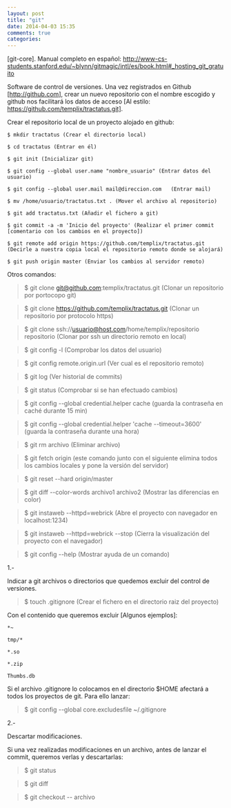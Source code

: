 ```yaml
---
layout: post
title: "git"
date: 2014-04-03 15:35
comments: true
categories: 
---
```

[git-core]. Manual completo en español: <http://www-cs-students.stanford.edu/~blynn/gitmagic/intl/es/book.html#_hosting_git_gratuito> 

Software de control de versiones. Una vez registrados en Github [<http://github.com>], crear un nuevo repositorio con el nombre escogido y github nos facilitará los datos de acceso [Al estilo: https://github.com/templix/tractatus.git].

Crear el repositorio local de un proyecto alojado en github:

	$ mkdir tractatus (Crear el directorio local)

	$ cd tractatus (Entrar en él)

	$ git init (Inicializar git)

	$ git config --global user.name "nombre_usuario" (Entrar datos del usuario) 

	$ git config --global user.mail mail@direccion.com   (Entrar mail)

	$ mv /home/usuario/tractatus.txt . (Mover el archivo al repositorio)

	$ git add tractatus.txt (Añadir el fichero a git)

	$ git commit -a -m 'Inicio del proyecto' (Realizar el primer commit [comentario con los cambios en el proyecto])

	$ git remote add origin https://github.com/templix/tractatus.git (Decirle a nuestra copia local el repositorio remoto donde se alojará)

	$ git push origin master (Enviar los cambios al servidor remoto)

Otros comandos:

>$ git clone git@github.com:templix/tractatus.git (Clonar un repositorio por portocopo git)

>$ git clone https://github.com/templix/tractatus.git (Clonar un repositorio por protocolo https)

>$ git clone ssh://usuario@host.com/home/templix/repositorio repositorio (Clonar por ssh un directorio remoto en local)

>$ git config -l (Comprobar los datos del usuario)

>$ git config remote.origin.url (Ver cual es el repositorio remoto)

>$ git log (Ver historial de commits)

>$ git status (Comprobar si se han efectuado cambios)

>$ git config --global credential.helper cache (guarda la contraseña en caché durante 15 min)

>$ git config --global credential.helper 'cache --timeout=3600' (guarda la contraseña durante una hora)

>$ git rm archivo (Eliminar archivo)

>$ git fetch origin (este comando junto con el siguiente elimina todos los cambios locales y pone la versión del servidor)

>$ git reset --hard origin/master

>$ git diff --color-words archivo1 archivo2  (Mostrar las diferencias en color)

>$ git instaweb --httpd=webrick (Abre el proyecto con navegador en localhost:1234)

>$ git instaweb --httpd=webrick --stop (Cierra la visualización del proyecto con el navegador)

>$ git config --help (Mostrar ayuda de un comando)

1.-

Indicar a git archivos o directorios que quedemos excluir del control de versiones.

>$ touch .gitignore (Crear el fichero en el directorio raiz del proyecto)

Con el contenido que queremos excluir [Algunos ejemplos]:

	*~

	tmp/*

	*.so

	*.zip

	Thumbs.db

Si el archivo .gitignore lo colocamos en el directorio $HOME afectará a todos los proyectos de git. Para ello lanzar:

>$ git config --global core.excludesfile ~/.gitignore

2.-

Descartar modificaciones.

Si una vez realizadas modificaciones en un archivo, antes de lanzar el commit, queremos verlas y descartarlas:

>$ git status

>$ git diff

>$ git checkout -- archivo

